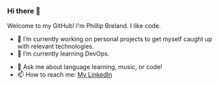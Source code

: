 ### Hi there 👋

Welcome to my GitHub! I'm Phillip Breland. I like code.

- 🔭 I’m currently working on personal projects to get myself caught up with relevant technologies.
- 🌱 I’m currently learning DevOps.
<!-- - 👯 I’m looking to collaborate on ...
- 🤔 I’m looking for help with ... -->
- 💬 Ask me about language learning, music, or code!
- 📫 How to reach me: [My LinkedIn](https://www.linkedin.com/in/phillipbreland)
<!-- - ⚡ Fun fact: -->
